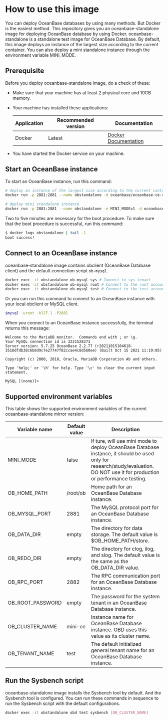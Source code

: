 # How to use this image

You can deploy OceanBase databases by using many methods. But Docker is the easiest method. This repository gives you an oceanbase-standalone image for deploying OceanBase database by using Docker. oceanbase-standalone is a standalone test image for OceanBase Database. By default, this image deploys an instance of the largest size according to the current container. You can also deploy a mini standalone instance through the environment variable MINI_MODE.

## Prerequisite

Before you deploy oceanbase-standalone image, do a check of these:

- Make sure that your machine has at least 2 physical core and 10GB memory.
- Your machine has installed these applications:

    Application | Recommended version | Documentation
    ---     | ------  | -----
    Docker | Latest | [Docker Documentation](https://docs.docker.com/get-docker/)
- You have started the Docker service on your machine.

## Start an OceanBase instance

To start an OceanBase instance, run this command:

```bash
# deploy an instance of the largest size according to the current container
docker run -p 2881:2881 --name obstandalone -d oceanbase/oceanbase-ce-standalone

# deploy mini standalone instance
docker run -p 2881:2881 --name obstandalone -e MINI_MODE=1 -d oceanbase/oceanbase-ce-standalone
```

Two to five minutes are necessary for the boot procedure. To make sure that the boot procedure is successful, run this command:

```bash
$ docker logs obstandalone | tail -1
boot success!
```

## Connect to an OceanBase instance

oceanbase-standalone image contains obclient (OceanBase Database client) and the default connection script `ob-mysql`.

```bash
docker exec -it obstandalone ob-mysql sys # Connect to sys tenant
docker exec -it obstandalone ob-mysql root # Connect to the root account of a general tenant
docker exec -it obstandalone ob-mysql test # Connect to the test account of a general tenant
```

Or you can run this command to connect to an OceanBase instance with your local obclient or MySQL client.

```bash
$mysql -uroot -h127.1 -P2881
```

When you connect to an OceanBase instance successfully, the terminal returns this message:

```mysql
Welcome to the MariaDB monitor.  Commands end with ; or \g.
Your MySQL connection id is 3221528373
Server version: 5.7.25 OceanBase 2.2.77 (r20211015104618-3510dfdb38c6b8d9c7e27747f82ccae4c8d560ee) (Built Oct 15 2021 11:19:05)

Copyright (c) 2000, 2018, Oracle, MariaDB Corporation Ab and others.

Type 'help;' or '\h' for help. Type '\c' to clear the current input statement.

MySQL [(none)]>
```

## Supported environment variables

This table shows the supported environment variables of the current oceanbase-standalone mirror version:

Variable name | Default value | Description
------- | ----- | ---
MINI_MODE | false | If ture, will use mini mode to deploy OceanBase Database instance, it should be used only for research/study/evaluation.  DO NOT use it for production or performance testing.
OB_HOME_PATH | /root/ob | Home path for an OceanBase Database instance.
OB_MYSQL_PORT | 2881 | The MySQL protocol port for an OceanBase Database instance.
OB_DATA_DIR | empty | The directory for data storage. The default value is $OB_HOME_PATH/store.
OB_REDO_DIR | empty | The directory for clog, ilog, and slog. The default value is the same as the OB_DATA_DIR value.
OB_RPC_PORT | 2882 | The RPC communication port for an OceanBase Database instance.
OB_ROOT_PASSWORD | empty |  The password for the system tenant in an OceanBase Database instance.
OB_CLUSTER_NAME | mini-ce | Instance name for OceanBase Database instance. OBD uses this value as its cluster name.
OB_TENANT_NAME | test | The default initialized general tenant name for an OceanBase Database instance.

## Run the Sysbench script

oceanbase-standalone image installs the Sysbench tool by default. And the Sysbench tool is configured. You can run these commands in sequence to run the Sysbench script with the default configurations.

```bash
docker exec -it obstandalone obd test sysbench [OB_CLUSTER_NAME]
```

